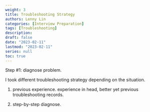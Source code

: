 ```yaml
---
weight: 3
title: Troubleshooting Strategy
authors: Lenny Lin
categories: [Interview Preparation]
tags: [Troubleshooting]
description: 
draft: false
date: "2023-02-11"
lastmod: "2023-02-11"
series: null
toc: true
---
```




Step #1: diagnose problem.

I took different troubleshooting strategy depending on the situation.

1) previous experience.
experience in head, better yet previous troubleshooting records.

2) step-by-step diagnose.
